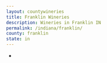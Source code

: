 ```yaml
---
layout: countywineries
title: Franklin Wineries
description: Wineries in Franklin IN
permalink: /indiana/franklin/
county: franklin
state: in
---
```

-
